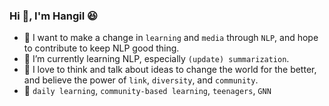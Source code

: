 ### Hi 👋, I'm Hangil :laughing:
- :checkered_flag: I want to make a change in `learning` and `media` through `NLP`, and hope to contribute to keep NLP good thing.
- :runner: I’m currently learning NLP, especially `(update) summarization`.
- :couple: I love to think and talk about ideas to change the world for the better, and believe the power of `link`, `diversity`, and `community`.
- :pushpin: `daily learning`, `community-based learning`, `teenagers`, `GNN`

<!--
![Uoneway's github stats](https://github-readme-stats.vercel.app/api?username=uoneway&hide_title=True&count_private=True&line_height=20&show_icons=true)
-->

